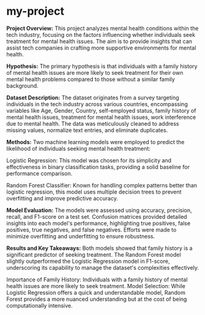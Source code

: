 # my-project
**Project Overview:**
This project analyzes mental health conditions within the tech industry, focusing on the factors influencing whether individuals seek treatment for mental health issues. The aim is to provide insights that can assist tech companies in crafting more supportive environments for mental health.

**Hypothesis:**
The primary hypothesis is that individuals with a family history of mental health issues are more likely to seek treatment for their own mental health problems compared to those without a similar family background.

**Dataset Description:**
The dataset originates from a survey targeting individuals in the tech industry across various countries, encompassing variables like Age, Gender, Country, self-employed status, family history of mental health issues, treatment for mental health issues, work interference due to mental health. The data was meticulously cleaned to address missing values, normalize text entries, and eliminate duplicates.

**Methods:**
Two machine learning models were employed to predict the likelihood of individuals seeking mental health treatment:

Logistic Regression: This model was chosen for its simplicity and effectiveness in binary classification tasks, providing a solid baseline for performance comparison.

Random Forest Classifier: Known for handling complex patterns better than logistic regression, this model uses multiple decision trees to prevent overfitting and improve predictive accuracy.

**Model Evaluation:**
The models were assessed using accuracy, precision, recall, and F1-score on a test set. Confusion matrices provided detailed insights into each model's performance, highlighting true positives, false positives, true negatives, and false negatives. Efforts were made to minimize overfitting and underfitting to ensure robustness.

**Results and Key Takeaways:**
Both models showed that family history is a significant predictor of seeking treatment. The Random Forest model slightly outperformed the Logistic Regression model in F1-score, underscoring its capability to manage the dataset's complexities effectively.

Importance of Family History: Individuals with a family history of mental health issues are more likely to seek treatment.
Model Selection: While Logistic Regression offers a quick and understandable model, Random Forest provides a more nuanced understanding but at the cost of being computationally intensive.
